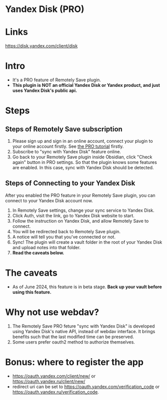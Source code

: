 # Yandex Disk (PRO)

# Links

<https://disk.yandex.com/client/disk>

# Intro

* It's a PRO feature of Remotely Save plugin.
* **This plugin is NOT an official Yandex Disk or Yandex product, and just uses Yandex Disk's public api.**

# Steps

## Steps of Remotely Save subscription

1. Please sign up and sign in an online account, connect your plugin to your online account firstly. See [the PRO tutorial](../../pro/README.md) firstly.
2. Subscribe to "sync with Yandex Disk" feature online.
3. Go back to your Remotely Save plugin inside Obsidian, click "Check again" button in PRO settings. So that the plugin knows some features are enabled. In this case, sync with Yandex Disk should be detected.

## Steps of Connecting to your Yandex Disk

After you enabled the PRO feature in your Remotely Save plugin, you can connect to your Yandex Disk account now.

1. In Remotely Save settings, change your sync service to Yandex Disk.
2. Click Auth, visit the link, go to Yandex Disk website to start.
3. Follow the instruction on Yandex Disk, and allow Remotely Save to connect.
4. You will be redirected back to Remotely Save plugin.
5. A notice will tell you that you've connected or not.
6. Sync! The plugin will create a vault folder in the root of your Yandex Disk and upload notes into that folder.
7. **Read the caveats below.**

# The caveats

* As of June 2024, this feature is in beta stage. **Back up your vault before using this feature.**

# Why not use webdav?

1. The Remotely Save PRO feture "sync with Yandex Disk" is developed using Yandex Disk's native API, instead of webdav interface. It brings benefits such that the last modified time can be preserved.
2. Some users prefer oauth2 method to authorize themselves.

# Bonus: where to register the app

* <https://oauth.yandex.com/client/new/> or <https://oauth.yandex.ru/client/new/>
* redirect uri can be set to <https://oauth.yandex.com/verification_code> or <https://oauth.yandex.ru/verification_code>.
